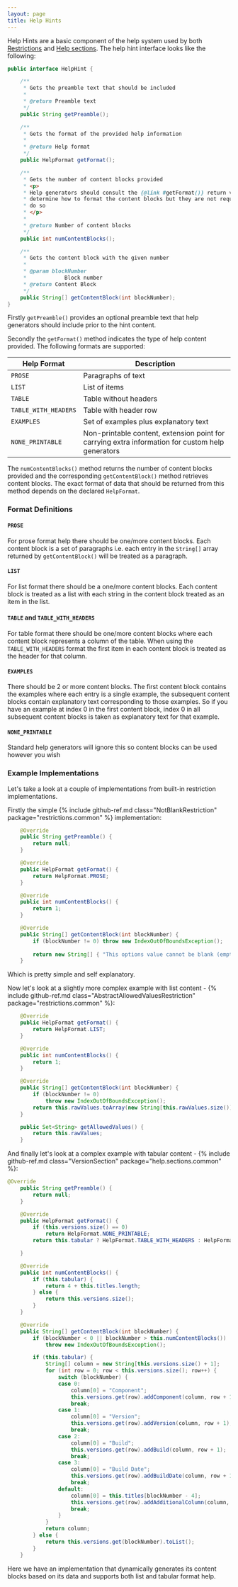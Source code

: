 ```yaml
---
layout: page
title: Help Hints
---
```


Help Hints are a basic component of the help system used by both [Restrictions](../restrictions/index.html) and [Help sections](sections.html). The help hint interface looks like the following:

```java
public interface HelpHint {

    /**
     * Gets the preamble text that should be included
     * 
     * @return Preamble text
     */
    public String getPreamble();

    /**
     * Gets the format of the provided help information
     * 
     * @return Help format
     */
    public HelpFormat getFormat();

    /**
     * Gets the number of content blocks provided
     * <p>
     * Help generators should consult the {@link #getFormat()} return value to
     * determine how to format the content blocks but they are not required to
     * do so
     * </p>
     * 
     * @return Number of content blocks
     */
    public int numContentBlocks();

    /**
     * Gets the content block with the given number
     * 
     * @param blockNumber
     *            Block number
     * @return Content Block
     */
    public String[] getContentBlock(int blockNumber);
}
```

Firstly `getPreamble()` provides an optional preamble text that help generators should include prior to the hint content.

Secondly the `getFormat()` method indicates the type of help content provided. The following formats are supported:

| Help Format | Description |
| --- | --- |
| `PROSE` | Paragraphs of text |
| `LIST` | List of items |
| `TABLE` | Table without headers |
| `TABLE_WITH_HEADERS` | Table with header row |
| `EXAMPLES` | Set of examples plus explanatory text |
| `NONE_PRINTABLE` | Non-printable content, extension point for carrying extra information for custom help generators |

The `numContentBlocks()` method returns the number of content blocks provided and the corresponding `getContentBlock()` method retrieves content blocks. The exact format of data that should be returned from this method depends on the declared `HelpFormat`.

### Format Definitions

#### `PROSE`

For prose format help there should be one/more content blocks.  Each content block is a set of paragraphs i.e. each entry in the `String[]` array returned by `getContentBlock()` will be treated as a paragraph.

#### `LIST`

For list format there should be a one/more content blocks.  Each content block is treated as a list with each string in the content block treated as an item in the list.

#### `TABLE` and `TABLE_WITH_HEADERS`

For table format there should be one/more content blocks where each content block represents a column of the table.  When using the `TABLE_WITH_HEADERS` format the first item in each content block is treated as the header for that column.

#### `EXAMPLES`

There should be 2 or more content blocks.  The first content block contains the examples where each entry is a single example, the subsequent content blocks contain explanatory text corresponding to those examples.  So if you have an example at index 0 in the first content block, index 0 in all subsequent content blocks is taken as explanatory text for that example.

#### `NONE_PRINTABLE`

Standard help generators will ignore this so content blocks can be used however you wish

### Example Implementations

Let's take a look at a couple of implementations from built-in restriction implementations.

Firstly the simple {% include github-ref.md class="NotBlankRestriction" package="restrictions.common" %} implementation:

```java
    @Override
    public String getPreamble() {
        return null;
    }

    @Override
    public HelpFormat getFormat() {
        return HelpFormat.PROSE;
    }

    @Override
    public int numContentBlocks() {
        return 1;
    }

    @Override
    public String[] getContentBlock(int blockNumber) {
        if (blockNumber != 0) throw new IndexOutOfBoundsException();
        
        return new String[] { "This options value cannot be blank (empty or all whitespace)" };
    }
```

Which is pretty simple and self explanatory.

Now let's look at a slightly more complex example with list content - {% include github-ref.md class="AbstractAllowedValuesRestriction" package="restrictions.common" %}:

```java
    @Override
    public HelpFormat getFormat() {
        return HelpFormat.LIST;
    }

    @Override
    public int numContentBlocks() {
        return 1;
    }

    @Override
    public String[] getContentBlock(int blockNumber) {
        if (blockNumber != 0)
            throw new IndexOutOfBoundsException();
        return this.rawValues.toArray(new String[this.rawValues.size()]);
    }

    public Set<String> getAllowedValues() {
        return this.rawValues;
    }
```

And finally let's look at a complex example with tabular content - {% include github-ref.md class="VersionSection" package="help.sections.common" %}:

```java
@Override
    public String getPreamble() {
        return null;
    }

    @Override
    public HelpFormat getFormat() {
        if (this.versions.size() == 0)
            return HelpFormat.NONE_PRINTABLE;
        return this.tabular ? HelpFormat.TABLE_WITH_HEADERS : HelpFormat.LIST;

    }

    @Override
    public int numContentBlocks() {
        if (this.tabular) {
            return 4 + this.titles.length;
        } else {
            return this.versions.size();
        }
    }

    @Override
    public String[] getContentBlock(int blockNumber) {
        if (blockNumber < 0 || blockNumber > this.numContentBlocks())
            throw new IndexOutOfBoundsException();

        if (this.tabular) {
            String[] column = new String[this.versions.size() + 1];
            for (int row = 0; row < this.versions.size(); row++) {
                switch (blockNumber) {
                case 0:
                    column[0] = "Component";
                    this.versions.get(row).addComponent(column, row + 1);
                    break;
                case 1:
                    column[0] = "Version";
                    this.versions.get(row).addVersion(column, row + 1);
                    break;
                case 2:
                    column[0] = "Build";
                    this.versions.get(row).addBuild(column, row + 1);
                    break;
                case 3:
                    column[0] = "Build Date";
                    this.versions.get(row).addBuildDate(column, row + 1);
                    break;
                default:
                    column[0] = this.titles[blockNumber - 4];
                    this.versions.get(row).addAdditionalColumn(column, row + 1, this.titles[blockNumber - 4]);
                    break;
                }
            }
            return column;
        } else {
            return this.versions.get(blockNumber).toList();
        }
    }
```

Here we have an implementation that dynamically generates its content blocks based on its data and supports both list and tabular format help.